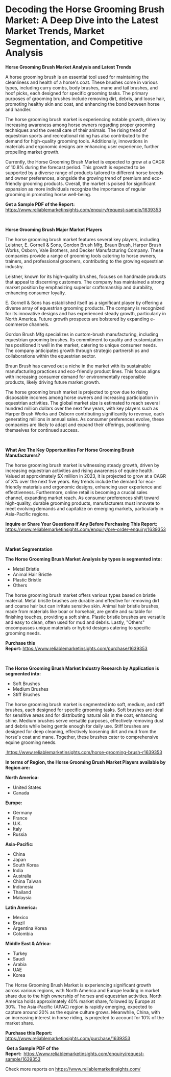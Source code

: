 <p><h1>Decoding the Horse Grooming Brush Market: A Deep Dive into the Latest Market Trends, Market Segmentation, and Competitive Analysis</h1></p><p><strong>Horse Grooming Brush Market Analysis and Latest Trends</strong></p>
<p><p>A horse grooming brush is an essential tool used for maintaining the cleanliness and health of a horse's coat. These brushes come in various types, including curry combs, body brushes, mane and tail brushes, and hoof picks, each designed for specific grooming tasks. The primary purposes of grooming brushes include removing dirt, debris, and loose hair, promoting healthy skin and coat, and enhancing the bond between horse and handler.</p><p>The horse grooming brush market is experiencing notable growth, driven by increasing awareness among horse owners regarding proper grooming techniques and the overall care of their animals. The rising trend of equestrian sports and recreational riding has also contributed to the demand for high-quality grooming tools. Additionally, innovations in materials and ergonomic designs are enhancing user experience, further propelling market growth. </p><p>Currently, the Horse Grooming Brush Market is expected to grow at a CAGR of 10.8% during the forecast period. This growth is expected to be supported by a diverse range of products tailored to different horse breeds and owner preferences, alongside the growing trend of premium and eco-friendly grooming products. Overall, the market is poised for significant expansion as more individuals recognize the importance of regular grooming in promoting horse well-being.</p></p>
<p><strong>Get a Sample PDF of the Report:&nbsp;</strong> <a href="https://www.reliablemarketinsights.com/enquiry/request-sample/1639353?utm_campaign=2953&utm_medium=2&utm_source=Github&utm_content=ia&utm_term=05042025&utm_id=horse-grooming-brush">https://www.reliablemarketinsights.com/enquiry/request-sample/1639353</a></p>
<p>&nbsp;</p>
<p><strong>Horse Grooming Brush Major Market Players</strong></p>
<p><p>The horse grooming brush market features several key players, including Leistner, E. Gornell & Sons, Gordon Brush Mfg, Braun Brush, Harper Brush Works, Osborn, Vale Brothers, and Decker Manufacturing Company. These companies provide a range of grooming tools catering to horse owners, trainers, and professional groomers, contributing to the growing equestrian industry.</p><p>Leistner, known for its high-quality brushes, focuses on handmade products that appeal to discerning customers. The company has maintained a strong market position by emphasizing superior craftsmanship and durability, enhancing consumer loyalty.</p><p>E. Gornell & Sons has established itself as a significant player by offering a diverse array of equestrian grooming products. The company is recognized for its innovative designs and has experienced steady growth, particularly in North America. Future growth prospects are bolstered by expanding e-commerce channels.</p><p>Gordon Brush Mfg specializes in custom-brush manufacturing, including equestrian grooming brushes. Its commitment to quality and customization has positioned it well in the market, catering to unique consumer needs. The company anticipates growth through strategic partnerships and collaborations within the equestrian sector.</p><p>Braun Brush has carved out a niche in the market with its sustainable manufacturing practices and eco-friendly product lines. This focus aligns with increasing consumer demand for environmentally responsible products, likely driving future market growth.</p><p>The horse grooming brush market is projected to grow due to rising disposable incomes among horse owners and increasing participation in equestrian activities. The global market size is estimated to reach several hundred million dollars over the next few years, with key players such as Harper Brush Works and Osborn contributing significantly to revenue, each generating millions in annual sales. As consumer preferences evolve, these companies are likely to adapt and expand their offerings, positioning themselves for continued success.</p></p>
<p>&nbsp;</p>
<p><strong>What Are The Key Opportunities For Horse Grooming Brush Manufacturers?</strong></p>
<p><p>The horse grooming brush market is witnessing steady growth, driven by increasing equestrian activities and rising awareness of equine health. Valued at approximately $X million in 2023, it is projected to grow at a CAGR of X% over the next five years. Key trends include the demand for eco-friendly materials and ergonomic designs, enhancing user experience and effectiveness. Furthermore, online retail is becoming a crucial sales channel, expanding market reach. As consumer preferences shift toward high-quality, durable grooming products, manufacturers must innovate to meet evolving demands and capitalize on emerging markets, particularly in Asia-Pacific regions.</p></p>
<p><strong>Inquire or Share Your Questions If Any Before Purchasing This Report:</strong> <a href="https://www.reliablemarketinsights.com/enquiry/pre-order-enquiry/1639353?utm_campaign=2953&utm_medium=2&utm_source=Github&utm_content=ia&utm_term=05042025&utm_id=horse-grooming-brush">https://www.reliablemarketinsights.com/enquiry/pre-order-enquiry/1639353</a></p>
<p>&nbsp;</p>
<p><strong>Market Segmentation</strong></p>
<p><strong>The Horse Grooming Brush Market Analysis by types is segmented into:</strong></p>
<p><ul><li>Metal Bristle</li><li>Animal Hair Bristle</li><li>Plastic Bristle</li><li>Others</li></ul></p>
<p><p>The horse grooming brush market offers various types based on bristle material. Metal bristle brushes are durable and effective for removing dirt and coarse hair but can irritate sensitive skin. Animal hair bristle brushes, made from materials like boar or horsehair, are gentle and suitable for finishing touches, providing a soft shine. Plastic bristle brushes are versatile and easy to clean, often used for mud and debris. Lastly, "Others" encompasses unique materials or hybrid designs catering to specific grooming needs.</p></p>
<p><strong>Purchase this Report:&nbsp;</strong><a href="https://www.reliablemarketinsights.com/purchase/1639353?utm_campaign=2953&utm_medium=2&utm_source=Github&utm_content=ia&utm_term=05042025&utm_id=horse-grooming-brush">https://www.reliablemarketinsights.com/purchase/1639353</a></p>
<p>&nbsp;</p>
<p><strong>The Horse Grooming Brush Market Industry Research by Application is segmented into:</strong></p>
<p><ul><li>Soft Brushes</li><li>Medium Brushes</li><li>Stiff Brushes</li></ul></p>
<p><p>The horse grooming brush market is segmented into soft, medium, and stiff brushes, each designed for specific grooming tasks. Soft brushes are ideal for sensitive areas and for distributing natural oils in the coat, enhancing shine. Medium brushes serve versatile purposes, effectively removing dust and debris while being gentle enough for daily use. Stiff brushes are designed for deep cleaning, effectively loosening dirt and mud from the horse's coat and mane. Together, these brushes cater to comprehensive equine grooming needs.</p></p>
<p><a href="https://www.reliablemarketinsights.com/horse-grooming-brush-r1639353?utm_campaign=2953&utm_medium=2&utm_source=Github&utm_content=ia&utm_term=05042025&utm_id=horse-grooming-brush">&nbsp;https://www.reliablemarketinsights.com/horse-grooming-brush-r1639353</a></p>
<p><strong>In terms of Region, the Horse Grooming Brush Market Players available by Region are:</strong></p>
<p>
    <p> <strong> North America: </strong>
        <ul>
            <li>United States</li>
            <li>Canada</li>
        </ul>
        </p> 
    <p> <strong> Europe: </strong>
        <ul>
            <li>Germany</li>
            <li>France</li>
            <li>U.K.</li>
            <li>Italy</li>
            <li>Russia</li>
        </ul>
        </p> 
    <p> <strong> Asia-Pacific: </strong>
        <ul>
            <li>China</li>
            <li>Japan</li>
            <li>South Korea</li>
            <li>India</li>
            <li>Australia</li>
            <li>China Taiwan</li>
            <li>Indonesia</li>
            <li>Thailand</li>
            <li>Malaysia</li>
        </ul>
        </p> 
    <p> <strong> Latin America: </strong>
        <ul>
            <li>Mexico</li>
            <li>Brazil</li>
            <li>Argentina Korea</li>
            <li>Colombia</li>
        </ul>
        </p> 
    <p> <strong> Middle East & Africa: </strong>
        <ul>
            <li>Turkey</li>
            <li>Saudi</li>
            <li>Arabia</li>
            <li>UAE</li>
            <li>Korea</li>
        </ul>
    </p>
    </p>
<p><p>The Horse Grooming Brush Market is experiencing significant growth across various regions, with North America and Europe leading in market share due to the high ownership of horses and equestrian activities. North America holds approximately 40% market share, followed by Europe at 30%. The Asia-Pacific (APAC) region is rapidly emerging, expected to capture around 20% as the equine culture grows. Meanwhile, China, with an increasing interest in horse riding, is projected to account for 10% of the market share.</p></p>
<p><strong>Purchase this Report: </strong><a href="https://www.reliablemarketinsights.com/purchase/1639353?utm_campaign=2953&utm_medium=2&utm_source=Github&utm_content=ia&utm_term=05042025&utm_id=horse-grooming-brush">https://www.reliablemarketinsights.com/purchase/1639353</a></p>
<p>&nbsp;<strong>Get a Sample PDF of the Report:&nbsp;&nbsp;</strong><a href="https://www.reliablemarketinsights.com/enquiry/request-sample/1639353?utm_campaign=2953&utm_medium=2&utm_source=Github&utm_content=ia&utm_term=05042025&utm_id=horse-grooming-brush">https://www.reliablemarketinsights.com/enquiry/request-sample/1639353</a></p>
<p><strong></strong></p>
<p>Check more reports on <a href="https://www.reliablemarketinsights.com/?utm_campaign=2953&utm_medium=2&utm_source=Github&utm_content=ia&utm_term=05042025&utm_id=horse-grooming-brush">https://www.reliablemarketinsights.com/</a></p>